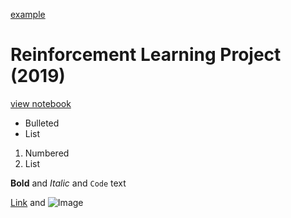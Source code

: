 

<a href="rl.html" target="_blank">example</a>

# Reinforcement Learning Project (2019)
[view notebook](https://john-daciuk.github.io/rl/)


- Bulleted
- List

1. Numbered
2. List

**Bold** and _Italic_ and `Code` text

[Link](url) and ![Image](src)
